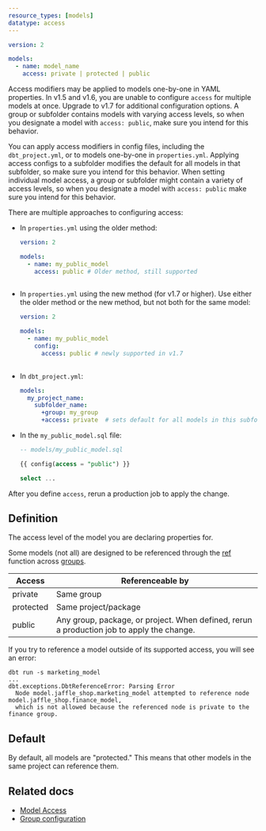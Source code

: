 ```yaml
---
resource_types: [models]
datatype: access
---
```


<File name='models/<schema>.yml'>

```yml
version: 2

models:
  - name: model_name
    access: private | protected | public
```

</File>

<VersionBlock lastVersion="1.6">

Access modifiers may be applied to models one-by-one in YAML properties. In v1.5 and v1.6, you are unable to configure `access` for multiple models at once. Upgrade to v1.7 for additional configuration options. A group or subfolder contains models with varying access levels, so when you designate a model with `access: public`, make sure you intend for this behavior. 

</VersionBlock>

<VersionBlock firstVersion="1.7">

You can apply access modifiers in config files, including the `dbt_project.yml`, or to models one-by-one in `properties.yml`. Applying access configs to a subfolder modifies the default for all models in that subfolder, so make sure you intend for this behavior. When setting individual model access, a group or subfolder might contain a variety of access levels, so when you designate a model with `access: public` make sure you intend for this behavior.

There are multiple approaches to configuring access:

- In `properties.yml` using the older method: 

  <File name='models/properties_my_public_model.yml'>
  
  ```yml
  version: 2
  
  models:
    - name: my_public_model
      access: public # Older method, still supported
      
  ```
  </File>
  
- In `properties.yml` using the new method (for v1.7 or higher). Use either the older method or the new method, but not both for the same model:

  <File name='models/properties_my_public_model.yml'>
  
  ```yml
  version: 2
  
  models:
    - name: my_public_model
      config:
        access: public # newly supported in v1.7
      
  ```
  </File>


- In `dbt_project.yml`:

  <File name='dbt_project.yml'>
  
  ```yml
  models:
    my_project_name:
      subfolder_name:
        +group: my_group
        +access: private  # sets default for all models in this subfolder
  ```
  </File>

- In the `my_public_model.sql` file:

  <File name='models/my_public_model.sql'>
  
  ```sql
  -- models/my_public_model.sql
  
  {{ config(access = "public") }}
  
  select ...
  ```
  </File>

</VersionBlock>

After you define `access`, rerun a production job to apply the change. 

## Definition
The access level of the model you are declaring properties for.

Some models (not all) are designed to be referenced through the [ref](/reference/dbt-jinja-functions/ref) function across [groups](/docs/build/groups).

| Access    | Referenceable by              |
|-----------|-------------------------------|
| private   | Same group                    |
| protected | Same project/package          |
| public    | Any group, package, or project. When defined, rerun a production job to apply the change. |

If you try to reference a model outside of its supported access, you will see an error:

```shell
dbt run -s marketing_model
...
dbt.exceptions.DbtReferenceError: Parsing Error
  Node model.jaffle_shop.marketing_model attempted to reference node model.jaffle_shop.finance_model, 
  which is not allowed because the referenced node is private to the finance group.
```

## Default

By default, all models are "protected." This means that other models in the same project can reference them.

## Related docs

* [Model Access](/docs/collaborate/govern/model-access#groups)
* [Group configuration](/reference/resource-configs/group)
